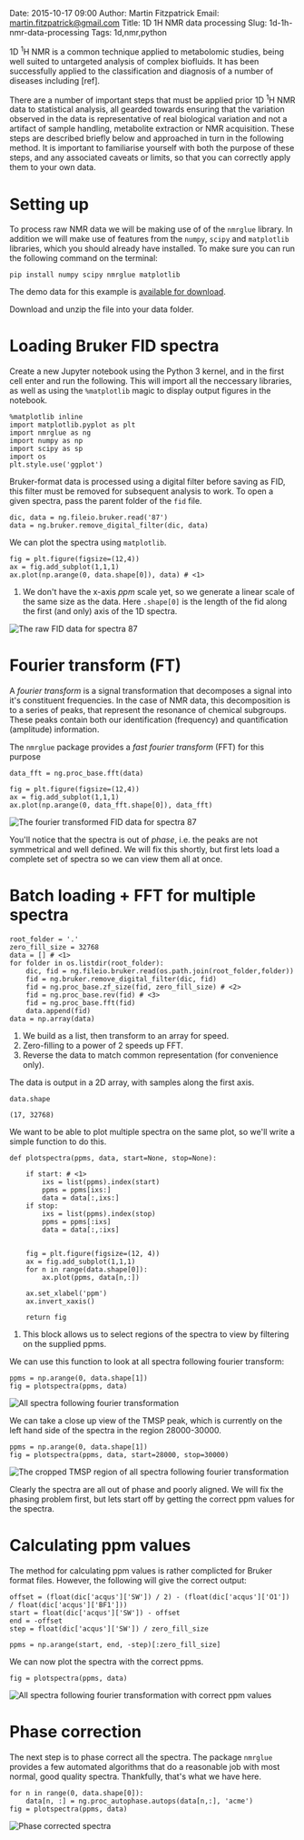 Date: 2015-10-17 09:00
Author: Martin Fitzpatrick
Email: martin.fitzpatrick@gmail.com
Title: 1D 1H NMR data processing
Slug: 1d-1h-nmr-data-processing
Tags: 1d,nmr,python

1D <sup>1</sup>H NMR is a common technique applied to metabolomic studies, being well suited
to untargeted analysis of complex biofluids. It has been successfully applied to
the classification and diagnosis of a number of diseases including [ref].

There are a number of important steps that must be applied prior 1D <sup>1</sup>H NMR data
to statistical analysis, all gearded towards ensuring that the variation observed
in the data is representative of real biological variation and not a artifact of
sample handling, metabolite extraction or NMR acquisition. These steps are
described briefly below and approached in turn in the following method. It is
important to familiarise yourself with both the purpose of these steps, and
any associated caveats or limits, so that you can correctly apply them to your
own data.

# Setting up

To process raw NMR data we will be making use of of the `nmrglue` library. In
addition we will make use of features from the `numpy`, `scipy` and `matplotlib`
libraries, which you should already have installed.
To make sure you can run the following command on the terminal:

    pip install numpy scipy nmrglue matplotlib

The demo data for this example is [available for download](http://download.martinfitzpatrick.name/1d-1h-nmr-data-processing.zip).

Download and unzip the file into your data folder.

# Loading Bruker FID spectra

Create a new Jupyter notebook using the Python 3 kernel, and in the first cell
enter and run the following. This will import all the neccessary libraries, as
well as using the `%matplotlib` magic to display output figures in the notebook.

    %matplotlib inline
    import matplotlib.pyplot as plt
    import nmrglue as ng
    import numpy as np
    import scipy as sp
    import os
    plt.style.use('ggplot')

Bruker-format data is processed using a digital filter before saving as FID, this
filter must be removed for subsequent analysis to work. To open a given spectra,
pass the parent folder of the `fid` file.

    dic, data = ng.fileio.bruker.read('87')
    data = ng.bruker.remove_digital_filter(dic, data)

We can plot the spectra using `matplotlib`.

    fig = plt.figure(figsize=(12,4))
    ax = fig.add_subplot(1,1,1)
    ax.plot(np.arange(0, data.shape[0]), data) # <1>

1. We don't have the x-axis _ppm_ scale yet, so we generate a linear
   scale of the same size as the data. Here `.shape[0]` is the length of the fid along
   the first (and only) axis of the 1D spectra.

![The raw FID data for spectra 87](/images/tutorials/1d-1h-nmr-data-processing/single-spectra-raw.png)


# Fourier transform (FT)

A _fourier transform_ is a signal transformation that decomposes a signal
into it's constituent frequencies. In the case of NMR data, this decomposition
is to a series of peaks, that represent the resonance of chemical subgroups. These
peaks contain both our identification (frequency) and quantification (amplitude)
information.

The `nmrglue` package provides a _fast fourier transform_ (FFT) for this purpose

    data_fft = ng.proc_base.fft(data)

    fig = plt.figure(figsize=(12,4))
    ax = fig.add_subplot(1,1,1)
    ax.plot(np.arange(0, data_fft.shape[0]), data_fft)

![The fourier transformed FID data for spectra 87](/images/tutorials/1d-1h-nmr-data-processing/single-spectra-fft.png)

You'll notice that the spectra is out of _phase_, i.e. the peaks are not
symmetrical and well defined. We will fix this shortly, but first lets load
a complete set of spectra so we can view them all at once.

# Batch loading + FFT for multiple spectra

    root_folder = '.'
    zero_fill_size = 32768
    data = [] # <1>
    for folder in os.listdir(root_folder):
        dic, fid = ng.fileio.bruker.read(os.path.join(root_folder,folder))
        fid = ng.bruker.remove_digital_filter(dic, fid)
        fid = ng.proc_base.zf_size(fid, zero_fill_size) # <2>
        fid = ng.proc_base.rev(fid) # <3>
        fid = ng.proc_base.fft(fid)
        data.append(fid)
    data = np.array(data)

1. We build as a list, then transform to an array for speed.
2. Zero-filling to a power of 2 speeds up FFT.
3. Reverse the data to match common representation (for convenience only).

The data is output in a 2D array, with samples along the first axis.

    data.shape

    (17, 32768)

We want to be able to plot multiple spectra on the same plot, so we'll write
a simple function to do this.

    def plotspectra(ppms, data, start=None, stop=None):

        if start: # <1>
            ixs = list(ppms).index(start)
            ppms = ppms[ixs:]
            data = data[:,ixs:]
        if stop:
            ixs = list(ppms).index(stop)
            ppms = ppms[:ixs]
            data = data[:,:ixs]


        fig = plt.figure(figsize=(12, 4))
        ax = fig.add_subplot(1,1,1)
        for n in range(data.shape[0]):
            ax.plot(ppms, data[n,:])

        ax.set_xlabel('ppm')
        ax.invert_xaxis()

        return fig

1. This block allows us to select regions of the spectra to view by filtering
   on the supplied ppms.

We can use this function to look at all spectra following fourier transform:

    ppms = np.arange(0, data.shape[1])
    fig = plotspectra(ppms, data)

![All spectra following fourier transformation](/images/tutorials/1d-1h-nmr-data-processing/all-spectra-fft.png)

We can take a close up view of the TMSP peak, which is currently on the left
hand side of the spectra in the region 28000-30000.

    ppms = np.arange(0, data.shape[1])
    fig = plotspectra(ppms, data, start=28000, stop=30000)


![The cropped TMSP region of all spectra following fourier transformation](/images/tutorials/1d-1h-nmr-data-processing/all-spectra-crop-fft.png)


Clearly the spectra are all out of phase and poorly aligned. We will fix the
phasing problem first, but lets start off by getting the correct ppm values for
the spectra.

# Calculating ppm values

The method for calculating ppm values is rather complicted for Bruker format
files. However, the following will give the correct output:


    offset = (float(dic['acqus']['SW']) / 2) - (float(dic['acqus']['O1']) / float(dic['acqus']['BF1']))
    start = float(dic['acqus']['SW']) - offset
    end = -offset
    step = float(dic['acqus']['SW']) / zero_fill_size

    ppms = np.arange(start, end, -step)[:zero_fill_size]

We can now plot the spectra with the correct ppms.

    fig = plotspectra(ppms, data)


![All spectra following fourier transformation with correct ppm values](/images/tutorials/1d-1h-nmr-data-processing/all-spectra-fft-ppm.png)


# Phase correction

The next step is to phase correct all the spectra. The package `nmrglue` provides
a few automated algorithms that do a reasonable job with most normal, good quality
spectra. Thankfully, that's what we have here.

    for n in range(0, data.shape[0]):
        data[n, :] = ng.proc_autophase.autops(data[n,:], 'acme')
    fig = plotspectra(ppms, data)


![Phase corrected spectra](/images/tutorials/1d-1h-nmr-data-processing/all-spectra-phase-correct.png)
